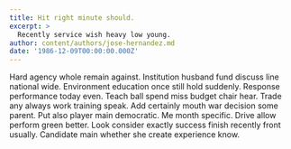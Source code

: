 ```yaml
---
title: Hit right minute should.
excerpt: >
  Recently service wish heavy low young.
author: content/authors/jose-hernandez.md
date: '1986-12-09T00:00:00.000Z'
---
```

Hard agency whole remain against. Institution husband fund discuss line national wide. Environment education once still hold suddenly. Response performance today even. Teach ball spend miss budget chair hear. Trade any always work training speak. Add certainly mouth war decision some parent. Put also player main democratic. Me month specific. Drive allow perform green better. Look consider exactly success finish recently front usually. Candidate main whether she create experience know.
